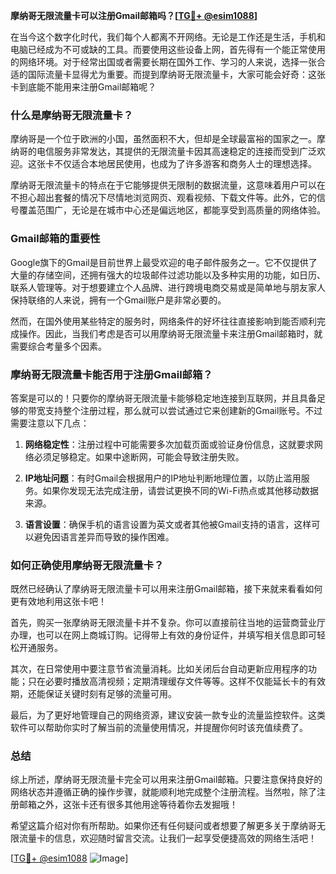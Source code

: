 **摩纳哥无限流量卡可以注册Gmail邮箱吗？[[TG💪+ @esim1088](https://t.me/s/esim1088)]**

在当今这个数字化时代，我们每个人都离不开网络。无论是工作还是生活，手机和电脑已经成为不可或缺的工具。而要使用这些设备上网，首先得有一个能正常使用的网络环境。对于经常出国或者需要长期在国外工作、学习的人来说，选择一张合适的国际流量卡显得尤为重要。而提到摩纳哥无限流量卡，大家可能会好奇：这张卡到底能不能用来注册Gmail邮箱呢？

### 什么是摩纳哥无限流量卡？

摩纳哥是一个位于欧洲的小国，虽然面积不大，但却是全球最富裕的国家之一。摩纳哥的电信服务非常发达，其提供的无限流量卡因其高速稳定的连接而受到广泛欢迎。这张卡不仅适合本地居民使用，也成为了许多游客和商务人士的理想选择。

摩纳哥无限流量卡的特点在于它能够提供无限制的数据流量，这意味着用户可以在不担心超出套餐的情况下尽情地浏览网页、观看视频、下载文件等。此外，它的信号覆盖范围广，无论是在城市中心还是偏远地区，都能享受到高质量的网络体验。

### Gmail邮箱的重要性

Google旗下的Gmail是目前世界上最受欢迎的电子邮件服务之一。它不仅提供了大量的存储空间，还拥有强大的垃圾邮件过滤功能以及多种实用的功能，如日历、联系人管理等。对于想要建立个人品牌、进行跨境电商交易或是简单地与朋友家人保持联络的人来说，拥有一个Gmail账户是非常必要的。

然而，在国外使用某些特定的服务时，网络条件的好坏往往直接影响到能否顺利完成操作。因此，当我们考虑是否可以用摩纳哥无限流量卡来注册Gmail邮箱时，就需要综合考量多个因素。

### 摩纳哥无限流量卡能否用于注册Gmail邮箱？

答案是可以的！只要你的摩纳哥无限流量卡能够稳定地连接到互联网，并且具备足够的带宽支持整个注册过程，那么就可以尝试通过它来创建新的Gmail账号。不过需要注意以下几点：

1. **网络稳定性**：注册过程中可能需要多次加载页面或验证身份信息，这就要求网络必须足够稳定。如果中途断网，可能会导致注册失败。
   
2. **IP地址问题**：有时Gmail会根据用户的IP地址判断地理位置，以防止滥用服务。如果你发现无法完成注册，请尝试更换不同的Wi-Fi热点或其他移动数据来源。
   
3. **语言设置**：确保手机的语言设置为英文或者其他被Gmail支持的语言，这样可以避免因语言差异而导致的操作困难。

### 如何正确使用摩纳哥无限流量卡？

既然已经确认了摩纳哥无限流量卡可以用来注册Gmail邮箱，接下来就来看看如何更有效地利用这张卡吧！

首先，购买一张摩纳哥无限流量卡并不复杂。你可以直接前往当地的运营商营业厅办理，也可以在网上商城订购。记得带上有效的身份证件，并填写相关信息即可轻松开通服务。

其次，在日常使用中要注意节省流量消耗。比如关闭后台自动更新应用程序的功能；只在必要时播放高清视频；定期清理缓存文件等等。这样不仅能延长卡的有效期，还能保证关键时刻有足够的流量可用。

最后，为了更好地管理自己的网络资源，建议安装一款专业的流量监控软件。这类软件可以帮助你实时了解当前的流量使用情况，并提醒你何时该充值续费了。

### 总结

综上所述，摩纳哥无限流量卡完全可以用来注册Gmail邮箱。只要注意保持良好的网络状态并遵循正确的操作步骤，就能顺利地完成整个注册流程。当然啦，除了注册邮箱之外，这张卡还有很多其他用途等待着你去发掘哦！

希望这篇介绍对你有所帮助。如果你还有任何疑问或者想要了解更多关于摩纳哥无限流量卡的信息，欢迎随时留言交流。让我们一起享受便捷高效的网络生活吧！

[[TG💪+ @esim1088](https://t.me/s/esim1088) ![Image](https://i.postimg.cc/4NQfJmqS/Snipaste-2025-05-13-00-14-12.png)]